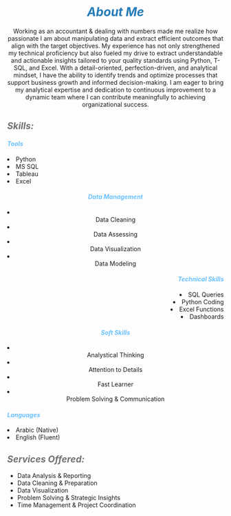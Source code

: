 # ***<center><span style="color:#267CB9"> About Me </span></center>***

<center> Working as an accountant & dealing with numbers made me realize how passionate I am about manipulating data and extract efficient outcomes that align with the target objectives.
My experience has not only strengthened my technical proficiency but also fueled my drive to extract understandable and actionable insights tailored to your quality standards using Python, T-SQL, and Excel. With a detail-oriented, perfection-driven, and analytical mindset, I have the ability to identify trends and optimize processes that support business growth and informed decision-making.
I am eager to bring my analytical expertise and dedication to continuous improvement to a dynamic team where I can contribute meaningfully to achieving organizational success.</center>



## ***<span style="color:#727272"> Skills: </span>***
<h4><em><span style="color:#6bc2ff"> Tools </span></em></h4>
<li> Python </li>
<li> MS SQL </li>
<li> Tableau </li>
<li> Excel </li>

<h4><em><center><span style="color:#6bc2ff"> Data Management </span></center></em></h4>
<li><center>Data Cleaning </center></li>
<li><center>Data Assessing </center></li>
<li><center>Data Visualization </center></li>
<li><center>Data Modeling </center></li>

<div align="right">
<h4><em><span style="color:#6bc2ff">  Technical Skills </span></em></h4>
<li>SQL Queries </li>
<li> Python Coding </li>
<li> Excel Functions </li>
<li> Dashboards </li>
</div>

<h4><em><center><span style="color:#6bc2ff"> Soft Skills </span></center></em></h4>
<li><center> Analystical Thinking </center></li>
<li><center> Attention to Details </center></li>
<li><center> Fast Learner </center></li>
<li><center> Problem Solving & Communication </center></li>

<h4><em><span style="color:#6bc2ff"> Languages </span></em></h4>
<li>Arabic (Native) </li>
<li>English (Fluent) </li>


## ***<span style="color:#727272"> Services Offered: </span>***
- Data Analysis & Reporting
- Data Cleaning & Preparation
- Data Visualization
- Problem Solving & Strategic Insights
- Time Management & Project Coordination
  

